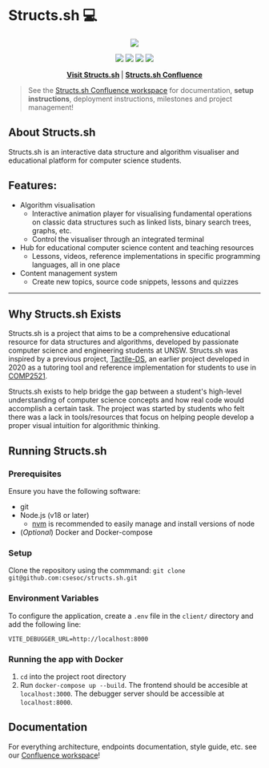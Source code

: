 # Structs.sh 💻

<p align="center">
    <a href=""><img src="./images/StructsBanner.png"  /></a>
</p>
<p align="center">
    <img src="https://img.shields.io/badge/-CSESoc-blue" />
    <img src="https://img.shields.io/github/issues/csesoc/structs.sh" />
    <img src="https://img.shields.io/github/license/csesoc/structs.sh" />
    <img src="https://img.shields.io/github/last-commit/csesoc/structs.sh" />
</p>
<p align="center">
    <strong>
        <a href="https://structs.sh">Visit Structs.sh</a>
    </strong> |
    <strong>
        <a href="https://compclub.atlassian.net/wiki/spaces/S/overview?homepageId=2142995642">
            Structs.sh Confluence
        </a>
    </strong>
</p>

> See the [Structs.sh Confluence workspace](https://compclub.atlassian.net/wiki/spaces/S/overview?homepageId=2142995642) for documentation, **setup instructions**, deployment instructions, milestones and project management!

## About Structs.sh

Structs.sh is an interactive data structure and algorithm visualiser and educational platform for computer science students.

## Features:

- Algorithm visualisation
  - Interactive animation player for visualising fundamental operations on classic data structures such as linked lists, binary search trees, graphs, etc.
  - Control the visualiser through an integrated terminal
- Hub for educational computer science content and teaching resources
  - Lessons, videos, reference implementations in specific programming languages, all in one place
- Content management system
  - Create new topics, source code snippets, lessons and quizzes

---

## Why Structs.sh Exists

Structs.sh is a project that aims to be a comprehensive educational resource for data structures and algorithms, developed by passionate computer science and engineering students at UNSW. Structs.sh was inspired by a previous project, <a href="https://github.com/Tymotex/Tactile-DS">Tactile-DS</a>, an earlier project developed in 2020 as a tutoring tool and reference implementation for students to use in <a href="https://www.handbook.unsw.edu.au/undergraduate/courses/2022/COMP2521/?year=2022">COMP2521</a>.

Structs.sh exists to help bridge the gap between a student's high-level understanding of computer science concepts and how real code would accomplish a certain task. The project was started by students who felt there was a lack in tools/resources that focus on helping people develop a proper visual intuition for algorithmic thinking.

## Running Structs.sh

### Prerequisites

Ensure you have the following software:

- git
- Node.js (v18 or later)
  - [nvm](https://github.com/nvm-sh/nvm) is recommended to easily manage and install versions of node
- (_Optional_) Docker and Docker-compose

### Setup

Clone the repository using the commmand: `git clone git@github.com:csesoc/structs.sh.git`

### Environment Variables

To configure the application, create a `.env` file in the `client/` directory and add the following line:

```plaintext
VITE_DEBUGGER_URL=http://localhost:8000
```
### Running the app with Docker

1. `cd` into the project root directory
2. Run `docker-compose up --build`. The frontend should be accesible at `localhost:3000`. The debugger server should be accessible at `localhost:8000`.

## Documentation

For everything architecture, endpoints documentation, style guide, etc. see
our <a href="https://compclub.atlassian.net/wiki/spaces/S/overview?homepageId=2142995642">Confluence workspace</a>!
